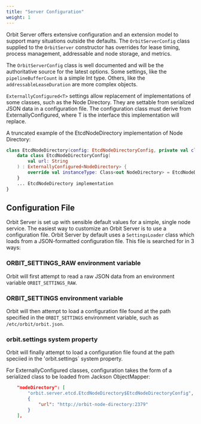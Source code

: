 ```yaml
---
title: "Server Configuration"
weight: 1
---
```


Orbit Server offers extensive configuration and an extension model to support many situations outside the defaults. The `OrbitServerConfig` class supplied to the `OrbitServer` constructor has overrides for lease timing, process management, addressable and node storage, and metrics.

The `OrbitServerConfig` class is well documented and will be the authoritative source for the latest options. Some settings, like the `pipelineBufferCount` is a simple Int type. Others, like the `addressableLeaseDuration` are more complex objects.

`ExternallyConfigured<T>` settings allow replacement of implementations of some classes, such as the Node Directory. They are settable from serialized JSON data in a configuration file. The configuration class must derive from ExternallyConfigured<T>, where T is the interface this implementation will replace.

A truncated example of the EtcdNodeDirectory implementation of Node Directory:
```kotlin
class EtcdNodeDirectory(config: EtcdNodeDirectoryConfig, private val clock: Clock) : NodeDirectory {
    data class EtcdNodeDirectoryConfig(
        val url: String
    ) : ExternallyConfigured<NodeDirectory> {
        override val instanceType: Class<out NodeDirectory> = EtcdNodeDirectory::class.java
    }
    ... EtcdNodeDirectory implementation
}
```

## Configuration File

Orbit Server is set up with sensible default values for a simple, single node service. The easiest way to customize an Orbit Server is to use a configuration file. Orbit Server by default uses a `SettingsLoader` class which loads from a JSON-formatted configuration file. This file is searched for in 3 ways:

### ORBIT_SETTINGS_RAW environment variable
Orbit will first attempt to read a raw JSON data from an environment variable `ORBIT_SETTINGS_RAW`.

### ORBIT_SETTINGS environment variable
Orbit will then attempt to load a configuration file found at the path specified in the `ORBIT_SETTINGS` environment variable, such as `/etc/orbit/orbit.json`.

### orbit.settings system property
Orbit will finally attempt to load a configuration file found at the path speciied in the 'orbit.settings` system property.

For ExternallyConfigured classes, configuration takes the form of a serialized class to be loaded from Jackson ObjectMapper:

```json
    "nodeDirectory": [
        "orbit.server.etcd.EtcdNodeDirectory$EtcdNodeDirectoryConfig",
        {
            "url": "http://orbit-node-directory:2379"
        }
    ],

```
